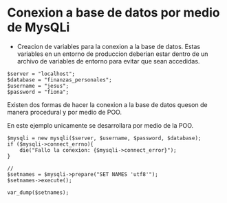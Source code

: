 # Conexion a base de datos por medio de MysQLi

-  Creacion de variables para la conexion a la base de datos. Estas variables en un entorno de produccion deberian estar dentro de un archivo de variables de entorno para evitar que sean accedidas.

```
$server = "localhost";
$database = "finanzas_personales";
$username = "jesus";
$password = "fiona";
```

Existen dos formas de hacer la conexion a la base de datos queson de manera procedural y por medio de POO.

En este ejemplo unicamente se desarrollara por medio de la POO.

```
$mysqli = new mysqli($server, $username, $password, $database);
if ($mysqli->connect_errno){
    die("Fallo la conexion: {$mysqli->connect_error}");
}

//
$setnames = $mysqli->prepare("SET NAMES 'utf8'");
$setnames->execute();

var_dump($setnames);
```